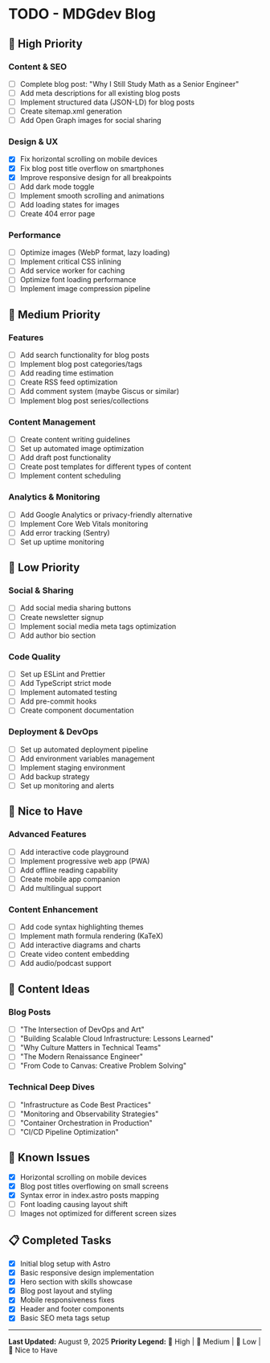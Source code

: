 # TODO - MDGdev Blog

## 🚀 High Priority

### Content & SEO
- [ ] Complete blog post: "Why I Still Study Math as a Senior Engineer"
- [ ] Add meta descriptions for all existing blog posts
- [ ] Implement structured data (JSON-LD) for blog posts
- [ ] Create sitemap.xml generation
- [ ] Add Open Graph images for social sharing

### Design & UX
- [x] Fix horizontal scrolling on mobile devices
- [x] Fix blog post title overflow on smartphones
- [x] Improve responsive design for all breakpoints
- [ ] Add dark mode toggle
- [ ] Implement smooth scrolling and animations
- [ ] Add loading states for images
- [ ] Create 404 error page

### Performance
- [ ] Optimize images (WebP format, lazy loading)
- [ ] Implement critical CSS inlining
- [ ] Add service worker for caching
- [ ] Optimize font loading performance
- [ ] Implement image compression pipeline

## 🔧 Medium Priority

### Features
- [ ] Add search functionality for blog posts
- [ ] Implement blog post categories/tags
- [ ] Add reading time estimation
- [ ] Create RSS feed optimization
- [ ] Add comment system (maybe Giscus or similar)
- [ ] Implement blog post series/collections

### Content Management
- [ ] Create content writing guidelines
- [ ] Set up automated image optimization
- [ ] Add draft post functionality
- [ ] Create post templates for different types of content
- [ ] Implement content scheduling

### Analytics & Monitoring
- [ ] Add Google Analytics or privacy-friendly alternative
- [ ] Implement Core Web Vitals monitoring
- [ ] Add error tracking (Sentry)
- [ ] Set up uptime monitoring

## 📱 Low Priority

### Social & Sharing
- [ ] Add social media sharing buttons
- [ ] Create newsletter signup
- [ ] Implement social media meta tags optimization
- [ ] Add author bio section

### Code Quality
- [ ] Set up ESLint and Prettier
- [ ] Add TypeScript strict mode
- [ ] Implement automated testing
- [ ] Add pre-commit hooks
- [ ] Create component documentation

### Deployment & DevOps
- [ ] Set up automated deployment pipeline
- [ ] Add environment variables management
- [ ] Implement staging environment
- [ ] Add backup strategy
- [ ] Set up monitoring and alerts

## 🎨 Nice to Have

### Advanced Features
- [ ] Add interactive code playground
- [ ] Implement progressive web app (PWA)
- [ ] Add offline reading capability
- [ ] Create mobile app companion
- [ ] Add multilingual support

### Content Enhancement
- [ ] Add code syntax highlighting themes
- [ ] Implement math formula rendering (KaTeX)
- [ ] Add interactive diagrams and charts
- [ ] Create video content embedding
- [ ] Add audio/podcast support

## 📝 Content Ideas

### Blog Posts
- [ ] "The Intersection of DevOps and Art"
- [ ] "Building Scalable Cloud Infrastructure: Lessons Learned"
- [ ] "Why Culture Matters in Technical Teams"
- [ ] "The Modern Renaissance Engineer"
- [ ] "From Code to Canvas: Creative Problem Solving"

### Technical Deep Dives
- [ ] "Infrastructure as Code Best Practices"
- [ ] "Monitoring and Observability Strategies"
- [ ] "Container Orchestration in Production"
- [ ] "CI/CD Pipeline Optimization"

## 🐛 Known Issues

- [x] Horizontal scrolling on mobile devices
- [x] Blog post titles overflowing on small screens
- [x] Syntax error in index.astro posts mapping
- [ ] Font loading causing layout shift
- [ ] Images not optimized for different screen sizes

## 📋 Completed Tasks

- [x] Initial blog setup with Astro
- [x] Basic responsive design implementation
- [x] Hero section with skills showcase
- [x] Blog post layout and styling
- [x] Mobile responsiveness fixes
- [x] Header and footer components
- [x] Basic SEO meta tags setup

---

**Last Updated:** August 9, 2025
**Priority Legend:** 🚀 High | 🔧 Medium | 📱 Low | 🎨 Nice to Have